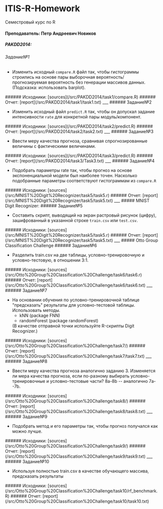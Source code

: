 # ITIS-R-Homework
Семестровый курс по R

#### Преподаватель: Петр Андреевич Новиков   

##### PAKDD2014: 
###### Задание№1 
<ul>
<li>Изменить исходный <code>compare.R</code> файл так, чтобы гистограммы строились на основе пары выборочная вероятность/прогнозируемая вероятность без генерации массивов данных.
(Подсказка: использовать barplot).</li>
</ul>
###### Исходники: [sources](/src/PAKDD2014/task1/compare.R)  
###### Отчет: [report](/src/PAKDD2014/task1/task1.txt)  
___
###### Задание№2 
<ul>
<li>Изменить исходный файл <code>predict.R</code> так, чтобы он допускал задание интенсивности <code>rate</code> для конкретной пары модуль/компонент.</li>
</ul>
###### Исходники: [sources](/src/PAKDD2014/task2/predict.R)
###### Отчет: [report](/src/PAKDD2014/task2/task2.txt)
___
###### Задание№3
<ul>
<li>Ввести меру качества прогноза, сравнивая спрогнозированные величины с фактическими величинами.</li>
</ul>
###### Исходники: [sources](/src/PAKDD2014/task3/predict.R)
###### Отчет: [report](/src/PAKDD2014/task3/Task3.txt)
___
###### Задание№4
<ul>
<li>Подобрать параметры rate так, чтобы прогноз на основе экспоненциальной модели был наиболее точен. Насколько подобранные параметры соответствуют гистограммам из <code>compare.R</code></li>
</ul>
###### Исходники: [sources](/src/MNIST%20Digit%20Recognizer/task5/task5.r)
###### Отчет: [report](/src/MNIST%20Digit%20Recognizer/task5/task5.txt)
___
##### MNIST Digit Recognizer:
###### Задание№5
<ul>
<li>Составить скрипт, выводящий на экран растровый рисунок (цифру), зашифрованный в указанной строке <code>train.csv</code> или <code>test.csv</code>.</li>
</ul>
###### Исходники: [sources](/src/MNIST%20Digit%20Recognizer/task5/task5.r)
###### Отчет: [report](/src/MNIST%20Digit%20Recognizer/task5/task5.txt)
___
##### Otto Group Classification Challenge
###### Задание№6 
<ul>
<li>Разделить train.csv на две таблицы, условно-тренировочную и условно-тестовую, в отношении 3:1.</li>
</ul>
###### Исходники: [sources](/src/Otto%20Group%20Classification%20Challenge/task6/task6.r)
###### Отчет: [report](/src/Otto%20Group%20Classification%20Challenge/task6/task6.txt)
___
###### Задание№7 
<ul>
<li>На основании обучения по условно-тренировочной таблице "предсказать" результаты для условно-тестовой таблицы.
Использовать методы.
  <ul>
    <li>kNN (package FNN)</li>
    <li>randomForest (package randomForest)</li>
  </ul>
  (В качестве отправной точки используйте R-скрипты Digit Recognizer.)
</li>
</ul>
###### Исходники: [sources](/src/Otto%20Group%20Classification%20Challenge/task7/)
###### Отчет: [report](/src/Otto%20Group%20Classification%20Challenge/task7/task7.txt)
___
###### Задание№8 
<ul>
<li>Ввести меру качества прогноза аналогично заданию 3.
Изменяется ли мера качества прогноза, если по-разному выбирать условно-тренировочные и условно-тестовые части?
8a-8b -- аналогично 7a--7b.</li>
</ul>
###### Исходники: [sources](/src/Otto%20Group%20Classification%20Challenge/task8/)
###### Отчет: [report](/src/Otto%20Group%20Classification%20Challenge/task8/task8.txt)
___
###### Задание№9
<ul>
<li>Подобрать метод и его параметры так, чтобы прогноз получался как можно лучше.</li>
</ul>
###### Исходники: [sources](/src/Otto%20Group%20Classification%20Challenge/task9/)
###### Отчет: [report](/src/Otto%20Group%20Classification%20Challenge/task9/task9.txt)
___
###### Задание№10
<ul>
<li>Используя полностью train.csv в качестве обучающего массива, предсказать результаты </li>
</ul>
###### Исходники: [sources](/src/Otto%20Group%20Classification%20Challenge/task10/rf_benchmark.R)
###### Отчет: [report](/src/Otto%20Group%20Classification%20Challenge/task10/task10.txt)

